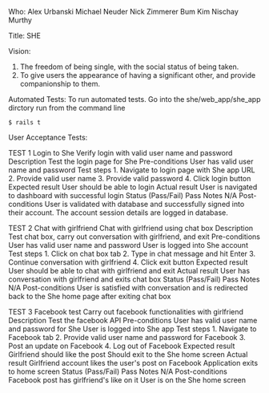 Who:
Alex Urbanski
Michael Neuder
Nick Zimmerer
Bum Kim
Nischay Murthy

Title:
SHE

Vision:
1. The freedom of being single, with the social status of being taken.
2. To give users the appearance of having a significant other, and provide companionship to them.

Automated Tests:
To run automated tests. Go into the she/web_app/she_app dirctory 
run from the command line 
```
$ rails t
```

User Acceptance Tests:

TEST 1
Login to She
    Verify login with valid user name and password
Description
    Test the login page for She
Pre-conditions
    User has valid user name and password
Test steps
    1. Navigate to login page with She app URL
    2. Provide valid user name
    3. Provide valid password
    4. Click login button
Expected result
    User should be able to login
Actual result
    User is navigated to dashboard with successful login
Status (Pass/Fail)
    Pass
Notes
    N/A
Post-conditions
    User is validated with database and successfully signed into their account.
    The account session details are logged in database.
    
TEST 2
Chat with girlfriend
    Chat with girlfriend using chat box 
Description
    Test chat box, carry out conversation with girlfriend, and exit
Pre-conditions
    User has valid user name and password
    User is logged into She account
Test steps
    1. Click on chat box tab
    2. Type in chat message and hit Enter
    3. Continue conversation with girlfriend
    4. Click exit button
Expected result
    User should be able to chat with girlfriend and exit 
Actual result
    User has conversation with girlfriend and exits chat box 
Status (Pass/Fail)
    Pass
Notes
    N/A
Post-conditions
    User is satisfied with conversation and is redirected back to the She home page after exiting chat box
    
TEST 3
Facebook test
    Carry out facebook functionalities with girlfriend
Description
    Test the facebook API
Pre-conditions
    User has valid user name and password for She
    User is logged into She app
Test steps
    1. Navigate to Facebook tab
    2. Provide valid user name and password for Facebook
    3. Post an update on Facebook
    4. Log out of Facebook
Expected result
    Girlfriend should like the post
    Should exit to the She home screen
Actual result
    Girlfriend account likes the user's post on Facebook
    Application exits to home screen
Status (Pass/Fail)
    Pass
Notes
    N/A
Post-conditions
    Facebook post has girlfriend's like on it
    User is on the She home screen
